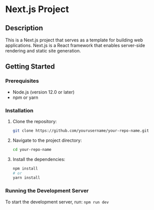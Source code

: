# Next.js Project

## Description

This is a Next.js project that serves as a template for building web applications. Next.js is a React framework that enables server-side rendering and static site generation.

## Getting Started

### Prerequisites

- Node.js (version 12.0 or later)
- npm or yarn

### Installation

1. Clone the repository:

   ```bash
   git clone https://github.com/yourusername/your-repo-name.git
   ```

2. Navigate to the project directory:

   ```bash
   cd your-repo-name
   ```

3. Install the dependencies:
   ```bash
   npm install
   # or
   yarn install
   ```

### Running the Development Server

To start the development server, run:
`npm run dev`
